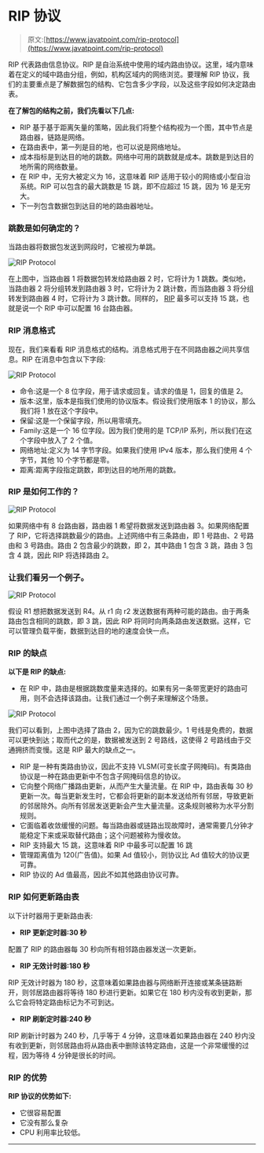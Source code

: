 # RIP 协议

> 原文:[https://www.javatpoint.com/rip-protocol](https://www.javatpoint.com/rip-protocol)

RIP 代表路由信息协议。RIP 是自治系统中使用的域内路由协议。这里，域内意味着在定义的域中路由分组，例如，机构区域内的网络浏览。要理解 RIP 协议，我们的主要重点是了解数据包的结构、它包含多少字段，以及这些字段如何决定路由表。

**在了解包的结构之前，我们先看以下几点:**

*   RIP 基于基于距离矢量的策略，因此我们将整个结构视为一个图，其中节点是路由器，链路是网络。
*   在路由表中，第一列是目的地，也可以说是网络地址。
*   成本指标是到达目的地的跳数。网络中可用的跳数就是成本。跳数是到达目的地所需的网络数量。
*   在 RIP 中，无穷大被定义为 16，这意味着 RIP 适用于较小的网络或小型自治系统。RIP 可以包含的最大跳数是 15 跳，即不应超过 15 跳，因为 16 是无穷大。
*   下一列包含数据包到达目的地的路由器地址。

### 跳数是如何确定的？

当路由器将数据包发送到网段时，它被视为单跳。

![RIP Protocol](../Images/75ce2e9103d6a16c244570a1e1dd04e7.png)

在上图中，当路由器 1 将数据包转发给路由器 2 时，它将计为 1 跳数。类似地，当路由器 2 将分组转发到路由器 3 时，它将计为 2 跳计数，而当路由器 3 将分组转发到路由器 4 时，它将计为 3 跳计数。同样的， [RIP](https://www.javatpoint.com/rip-full-form) 最多可以支持 15 跳，也就是说一个 RIP 中可以配置 16 台路由器。

### RIP 消息格式

现在，我们来看看 RIP 消息格式的结构。消息格式用于在不同路由器之间共享信息。RIP 在消息中包含以下字段:

![RIP Protocol](../Images/4e5a628b759e20335f77ca45aeeb729e.png)

*   命令:这是一个 8 位字段，用于请求或回复。请求的值是 1，回复的值是 2。
*   版本:这里，版本是指我们使用的协议版本。假设我们使用版本 1 的协议，那么我们将 1 放在这个字段中。
*   保留:这是一个保留字段，所以用零填充。
*   Family:这是一个 16 位字段。因为我们使用的是 TCP/IP 系列，所以我们在这个字段中放入了 2 个值。
*   网络地址:定义为 14 字节字段。如果我们使用 IPv4 版本，那么我们使用 4 个字节，其他 10 个字节都是零。
*   距离:距离字段指定跳数，即到达目的地所用的跳数。

### RIP 是如何工作的？

![RIP Protocol](../Images/c0d87d6a53950d5c5a68af13702664d4.png)

如果网络中有 8 台路由器，路由器 1 希望将数据发送到路由器 3。如果网络配置了 RIP，它将选择跳数最少的路由。上述网络中有三条路由，即 1 号路由、2 号路由和 3 号路由。路由 2 包含最少的跳数，即 2，其中路由 1 包含 3 跳，路由 3 包含 4 跳，因此 RIP 将选择路由 2。

### 让我们看另一个例子。

![RIP Protocol](../Images/2874b7a0201b5e840b2a361a6d575dff.png)

假设 R1 想把数据发送到 R4。从 r1 向 r2 发送数据有两种可能的路由。由于两条路由包含相同的跳数，即 3 跳，因此 RIP 将同时向两条路由发送数据。这样，它可以管理负载平衡，数据到达目的地的速度会快一点。

### RIP 的缺点

**以下是 RIP 的缺点:**

*   在 RIP 中，路由是根据跳数度量来选择的。如果有另一条带宽更好的路由可用，则不会选择该路由。让我们通过一个例子来理解这个场景。

![RIP Protocol](../Images/e9b8c09810a6fbcc8ac2b768df0116b5.png)

我们可以看到，上图中选择了路由 2，因为它的跳数最少。1 号线是免费的，数据可以更快到达；取而代之的是，数据被发送到 2 号路线，这使得 2 号路线由于交通拥挤而变慢。这是 RIP 最大的缺点之一。

*   RIP 是一种有类路由协议，因此不支持 VLSM(可变长度子网掩码)。有类路由协议是一种在路由更新中不包含子网掩码信息的协议。
*   它向整个网络广播路由更新，从而产生大量流量。在 RIP 中，路由表每 30 秒更新一次。每当更新发生时，它都会将更新的副本发送给所有邻居，导致更新的邻居除外。向所有邻居发送更新会产生大量流量。这条规则被称为水平分割规则。
*   它面临着收敛缓慢的问题。每当路由器或链路出现故障时，通常需要几分钟才能稳定下来或采取替代路由；这个问题被称为慢收敛。
*   RIP 支持最大 15 跳，这意味着 RIP 中最多可以配置 16 跳
*   管理距离值为 120(广告值)。如果 Ad 值较小，则协议比 Ad 值较大的协议更可靠。
*   RIP 协议的 Ad 值最高，因此不如其他路由协议可靠。

### RIP 如何更新路由表

以下计时器用于更新路由表:

*   **RIP 更新定时器:30 秒**

配置了 RIP 的路由器每 30 秒向所有相邻路由器发送一次更新。

*   **RIP 无效计时器:180 秒**

RIP 无效计时器为 180 秒，这意味着如果路由器与网络断开连接或某条链路断开，则邻居路由器将等待 180 秒进行更新。如果它在 180 秒内没有收到更新，那么它会将特定路由标记为不可到达。

*   **RIP 刷新定时器:240 秒**

RIP 刷新计时器为 240 秒，几乎等于 4 分钟，这意味着如果路由器在 240 秒内没有收到更新，则邻居路由将从路由表中删除该特定路由，这是一个非常缓慢的过程，因为等待 4 分钟是很长的时间。

### RIP 的优势

**RIP 协议的优势如下:**

*   它很容易配置
*   它没有那么复杂
*   CPU 利用率比较低。

* * *